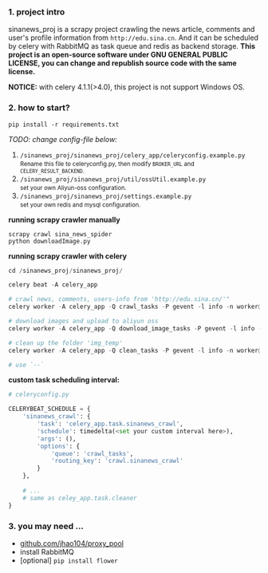  ### 1. project intro
 sinanews_proj is a scrapy project crawling the news article, comments and user's profile information from `http://edu.sina.cn`. And it can be 
 scheduled by celery with RabbitMQ as task queue and redis as backend storage. **This project is an open-source software under GNU GENERAL PUBLIC LICENSE,
 you can change and republish source code with the same license.**
 
 **NOTICE:** with celery 4.1.1(>4.0), this project is not support Windows OS.


 ### 2. how to start?
 
```
pip install -r requirements.txt
```

*TODO: change config-file below:*
 1. `/sinanews_proj/sinanews_proj/celery_app/celeryconfig.example.py`  
 <small>Rename this file to celeryconfig.py, then modify `BROKER_URL` and `CELERY_RESULT_BACKEND`.</small>
 2. `/sinanews_proj/sinanews_proj/util/ossUtil.example.py`  
 <small>set your own Aliyun-oss configuration.</small>
 3. `/sinanews_proj/sinanews_proj/settings.example.py`  
 <small>set your own redis and mysql configuration.</small>


**running scrapy crawler manually**
```commandline
scrapy crawl sina_news_spider
python downloadImage.py
```


**running scrapy crawler with celery**
```python
cd /sinanews_proj/sinanews_proj/

celery beat -A celery_app

# crawl news, comments, users-info from 'http://edu.sina.cn/'"
celery worker -A celery_app -Q crawl_tasks -P gevent -l info -n worker@crawler

# download images and upload to aliyun oss
celery worker -A celery_app -Q download_image_tasks -P gevent -l info -n worker@downloader

# clean up the folder 'img_temp'
celery worker -A celery_app -Q clean_tasks -P gevent -l info -n worker@cleaner

# use `--`
```

**custom task scheduling interval:**  
```python
# celeryconfig.py

CELERYBEAT_SCHEDULE = {
    'sinanews_crawl': {
        'task': 'celery_app.task.sinanews_crawl',
        'schedule': timedelta(<set your custom interval here>),
        'args': (),
        'options': {
            'queue': 'crawl_tasks',
            'routing_key': 'crawl.sinanews_crawl'
        }
    },
    
    # ...
    # same as celey_app.task.cleaner
}
```

### 3. you may need ...
 - [github.com/jhao104/proxy_pool](https://github.com/jhao104/proxy_pool)
 - install RabbitMQ
 - [optional] `pip install flower`